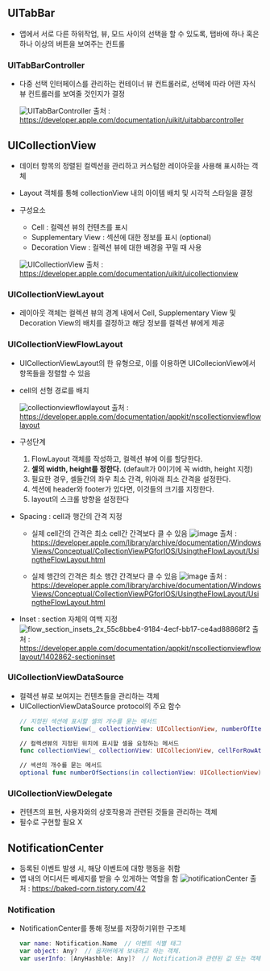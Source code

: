 ## UITabBar
- 앱에서 서로 다른 하위작업, 뷰, 모드 사이의 선택을 할 수 있도록, 탭바에 하나 혹은 하나 이상의 버튼을 보여주는 컨트롤

### UITabBarController
- 다중 선택 인터페이스를 관리하는 컨테이너 뷰 컨트롤러로, 선택에 따라 어떤 자식 뷰 컨트롤러를 보여줄 것인지가 결정

  ![UITabBarController](https://user-images.githubusercontent.com/46417892/138852854-3c6f754f-ca13-4073-8955-1645de35330f.png)
  출처 : https://developer.apple.com/documentation/uikit/uitabbarcontroller



## UICollectionView
- 데이터 항목의 정렬된 컬렉션을 관리하고 커스텀한 레이아웃을 사용해 표시하는 객체
- Layout 객체를 통해 collectionView 내의 아이템 배치 및 시각적 스타일을 결정
- 구성요소
  - Cell : 컬렉션 뷰의 컨텐츠를 표시
  - Supplementary View : 섹션에 대한 정보를 표시 (optional)
  - Decoration View : 컬렉션 뷰에 대한 배경을 꾸밀 때 사용

  ![UICollectionView](https://user-images.githubusercontent.com/46417892/138853685-75a666d1-8a0d-40e6-bb4b-668be9378362.png)
  출처 : https://developer.apple.com/documentation/uikit/uicollectionview
 
### UICollectionViewLayout
- 레이아웃 객체는 컬렉션 뷰의 경계 내에서 Cell, Supplementary View 및 Decoration View의 배치를 결정하고 해당 정보를 컬렉션 뷰에게 제공

### UICollectionViewFlowLayout
- UICollectionViewLayout의 한 유형으로, 이를 이용하면 UICollecionView에서 항목들을 정렬할 수 있음
- cell의 선형 경로를 배치

  ![collectionviewflowlayout](https://user-images.githubusercontent.com/46417892/138855584-f2409d6a-c0a5-4036-bd4e-76e6d27dfa59.png)
  출처 : https://developer.apple.com/documentation/appkit/nscollectionviewflowlayout
 
- 구성단계
  1. FlowLayout 객체를 작성하고, 컬렉션 뷰에 이를 할당한다.
  2. **셀의 width, height를 정한다.** (default가 0이기에 꼭 width, height 지정)
  3. 필요한 경우, 셀들간의 좌우 최소 간격, 위아래 최소 간격을 설정한다.
  4. 섹션에 header와 footer가 있다면, 이것들의 크기를 지정한다.
  5. layout의 스크롤 방향을 설정한다

- Spacing : cell과 행간의 간격 지정 
  - 실제 cell간의 간격은 최소 cell간 간격보다 클 수 있음
  ![image](https://user-images.githubusercontent.com/46417892/138858434-a00be938-09b5-4e58-82b3-d2ba2c591a05.png)
  출처 : https://developer.apple.com/library/archive/documentation/WindowsViews/Conceptual/CollectionViewPGforIOS/UsingtheFlowLayout/UsingtheFlowLayout.html
  
  - 실제 행간의 간격은 최소 행간 간격보다 클 수 있음
  ![image](https://user-images.githubusercontent.com/46417892/138858509-d2a68cea-9776-4419-b388-dd71b1ff0cf9.png)
  출처 : https://developer.apple.com/library/archive/documentation/WindowsViews/Conceptual/CollectionViewPGforIOS/UsingtheFlowLayout/UsingtheFlowLayout.html
  
- Inset : section 자체의 여백 지정
  ![flow_section_insets_2x_55c8bbe4-9184-4ecf-bb17-ce4ad88868f2](https://user-images.githubusercontent.com/46417892/138858920-fe8f9eb2-4583-427b-8e7c-6b688f2479dd.png)
  출처 : https://developer.apple.com/documentation/appkit/nscollectionviewflowlayout/1402862-sectioninset
  
### UICollectionViewDataSource
- 컬렉션 뷰로 보여지는 컨텐츠들을 관리하는 객체
- UICollectionViewDataSource protocol의 주요 함수
  ```swift
  // 지정된 섹션에 표시할 셀의 개수를 묻는 메서드
  func collectionView(_ collectionView: UICollectionView, numberOfItemsInSection section: Int) -> Int
  
  // 컬렉션뷰의 지정된 위치에 표시할 셀을 요청하는 메서드
  func collectionView(_ collectionView: UICollecionView, cellForRowAt indexPath: IndexPath) -> UICollectionViewCell
  
  // 섹션의 개수를 묻는 메서드
  optional func numberOfSections(in collectionView: UICollectionView) -> Int
  ```
  
### UICollectionViewDelegate
- 컨텐츠의 표현, 사용자와의 상호작용과 관련된 것들을 관리하는 객체
- 필수로 구현할 필요 X


## NotificationCenter
- 등록된 이벤트 발생 시, 해당 이벤트에 대항 행동을 취함
- 앱 내의 어디서든 베세지를 받을 수 있게하는 역할을 함
  ![notificationCenter](https://user-images.githubusercontent.com/46417892/141744234-5e30e0c4-4220-4e6b-90b4-20d8a4dd5a4a.png)
  출처 : https://baked-corn.tistory.com/42

### Notification
- NotificationCenter를 통해 정보를 저장하기위한 구조체
    ```swift
    var name: Notification.Name  // 이벤트 식별 태그
    var object: Any?  // 옵저버에게 보내려고 하는 객체.
    var userInfo: [AnyHashble: Any]?  // Notification과 관련된 값 또는 객체
    ```
